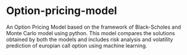 # Option-pricing-model
 An Option Pricing Model based on the framework of Black-Scholes and Monte Carlo model using python. This
 model compares the solutions obtained by both the models and includes risk analysis and volatility prediction of
 europian call option using machine learning. 
